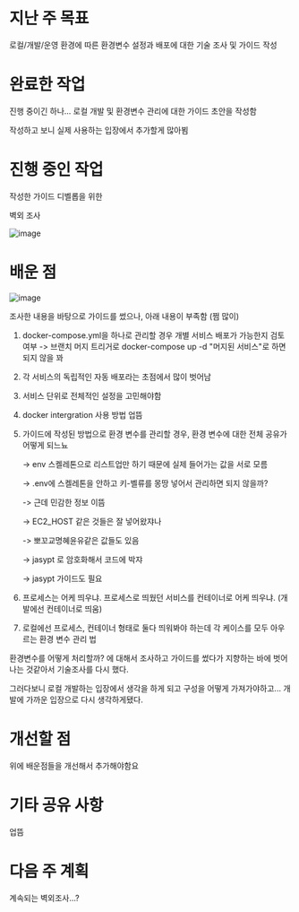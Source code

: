 # 지난 주 목표
로컬/개발/운영 환경에 따른 환경변수 설정과 배포에 대한 기술 조사 및 가이드 작성

# 완료한 작업
진행 중이긴 하나... 로컬 개발 및 환경변수 관리에 대한 가이드 초안을 작성함

작성하고 보니 실제 사용하는 입장에서 추가할게 많아뵘

# 진행 중인 작업
작성한 가이드 디벨롭을 위한

벽외 조사

![image](https://github.com/user-attachments/assets/4b21e835-a142-4c52-b2e6-41e8418be868)


# 배운 점
![image](https://github.com/user-attachments/assets/fa53bf05-b241-4a3d-81b7-ae31812e31ea)



조사한 내용을 바탕으로 가이드를 썼으나, 아래 내용이 부족함 (쩜 많이) 
1. docker-compose.yml을 하나로 관리할 경우 개별 서비스 배포가 가능한지 검토 여부 -> 브랜치 머지 트리거로 docker-compose up -d "머지된 서비스"로 하면 되지 않을 꽈
2. 각 서비스의 독립적인 자동 배포라는 초점에서 많이 벗어남
3. 서비스 단위로 전체적인 설정을 고민해야함
4. docker intergration 사용 방법 업뜸
5. 가이드에 작성된 방법으로 환경 변수를 관리할 경우, 환경 변수에 대한 전체 공유가 어떻게 되느뇨

   -> env 스켈레톤으로 리스트업만 하기 때문에 실제 들어가는 값을 서로 모름

   -> .env에 스켈레톤을 안하고 키-벨류를 몽땅 넣어서 관리하면 되지 않을까?

   -> 근데 민감한 정보 이뜸

   -> EC2_HOST 같은 것들은 잘 넣어왔쟈나

   -> 뽀꼬교명혜윤유같은 값들도 있음

   -> jasypt 로 암호화해서 코드에 박쟈

   -> jasypt 가이드도 필요

6. 프로세스는 어케 띄우냐. 프로세스로 띄웠던 서비스를 컨테이너로 어케 띄우냐. (개발에선 컨테이너로 띄움)
7. 로컬에선 프로세스, 컨테이너 형태로 둘다 띄워봐야 하는데 각 케이스를 모두 아우르는 환경 변수 관리 법

   
환경변수를 어떻게 처리할까? 에 대해서 조사하고 가이드를 썼다가 지향하는 바에 벗어나는 것같아서 기술조사를 다시 했다.

그러다보니 로컬 개발하는 입장에서 생각을 하게 되고 구성을 어떻게 가져가야하고... 개발에 가까운 입장으로 다시 생각하게됐다.

# 개선할 점
위에 배운점들을 개선해서 추가해야함요

# 기타 공유 사항
업뜸

# 다음 주 계획
계속되는 벽외조사...?

